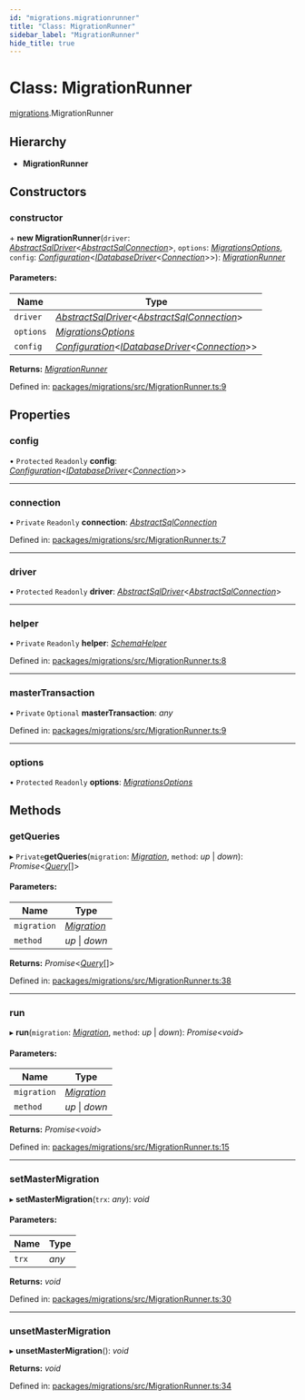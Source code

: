 ```yaml
---
id: "migrations.migrationrunner"
title: "Class: MigrationRunner"
sidebar_label: "MigrationRunner"
hide_title: true
---
```


# Class: MigrationRunner

[migrations](../modules/migrations.md).MigrationRunner

## Hierarchy

* **MigrationRunner**

## Constructors

### constructor

\+ **new MigrationRunner**(`driver`: [*AbstractSqlDriver*](knex.abstractsqldriver.md)<[*AbstractSqlConnection*](knex.abstractsqlconnection.md)\>, `options`: [*MigrationsOptions*](../modules/core.md#migrationsoptions), `config`: [*Configuration*](core.configuration.md)<[*IDatabaseDriver*](../interfaces/core.idatabasedriver.md)<[*Connection*](core.connection.md)\>\>): [*MigrationRunner*](migrations.migrationrunner.md)

#### Parameters:

Name | Type |
------ | ------ |
`driver` | [*AbstractSqlDriver*](knex.abstractsqldriver.md)<[*AbstractSqlConnection*](knex.abstractsqlconnection.md)\> |
`options` | [*MigrationsOptions*](../modules/core.md#migrationsoptions) |
`config` | [*Configuration*](core.configuration.md)<[*IDatabaseDriver*](../interfaces/core.idatabasedriver.md)<[*Connection*](core.connection.md)\>\> |

**Returns:** [*MigrationRunner*](migrations.migrationrunner.md)

Defined in: [packages/migrations/src/MigrationRunner.ts:9](https://github.com/mikro-orm/mikro-orm/blob/969d4229bd/packages/migrations/src/MigrationRunner.ts#L9)

## Properties

### config

• `Protected` `Readonly` **config**: [*Configuration*](core.configuration.md)<[*IDatabaseDriver*](../interfaces/core.idatabasedriver.md)<[*Connection*](core.connection.md)\>\>

___

### connection

• `Private` `Readonly` **connection**: [*AbstractSqlConnection*](knex.abstractsqlconnection.md)

Defined in: [packages/migrations/src/MigrationRunner.ts:7](https://github.com/mikro-orm/mikro-orm/blob/969d4229bd/packages/migrations/src/MigrationRunner.ts#L7)

___

### driver

• `Protected` `Readonly` **driver**: [*AbstractSqlDriver*](knex.abstractsqldriver.md)<[*AbstractSqlConnection*](knex.abstractsqlconnection.md)\>

___

### helper

• `Private` `Readonly` **helper**: [*SchemaHelper*](knex.schemahelper.md)

Defined in: [packages/migrations/src/MigrationRunner.ts:8](https://github.com/mikro-orm/mikro-orm/blob/969d4229bd/packages/migrations/src/MigrationRunner.ts#L8)

___

### masterTransaction

• `Private` `Optional` **masterTransaction**: *any*

Defined in: [packages/migrations/src/MigrationRunner.ts:9](https://github.com/mikro-orm/mikro-orm/blob/969d4229bd/packages/migrations/src/MigrationRunner.ts#L9)

___

### options

• `Protected` `Readonly` **options**: [*MigrationsOptions*](../modules/core.md#migrationsoptions)

## Methods

### getQueries

▸ `Private`**getQueries**(`migration`: [*Migration*](migrations.migration.md), `method`: *up* \| *down*): *Promise*<[*Query*](../modules/migrations.md#query)[]\>

#### Parameters:

Name | Type |
------ | ------ |
`migration` | [*Migration*](migrations.migration.md) |
`method` | *up* \| *down* |

**Returns:** *Promise*<[*Query*](../modules/migrations.md#query)[]\>

Defined in: [packages/migrations/src/MigrationRunner.ts:38](https://github.com/mikro-orm/mikro-orm/blob/969d4229bd/packages/migrations/src/MigrationRunner.ts#L38)

___

### run

▸ **run**(`migration`: [*Migration*](migrations.migration.md), `method`: *up* \| *down*): *Promise*<*void*\>

#### Parameters:

Name | Type |
------ | ------ |
`migration` | [*Migration*](migrations.migration.md) |
`method` | *up* \| *down* |

**Returns:** *Promise*<*void*\>

Defined in: [packages/migrations/src/MigrationRunner.ts:15](https://github.com/mikro-orm/mikro-orm/blob/969d4229bd/packages/migrations/src/MigrationRunner.ts#L15)

___

### setMasterMigration

▸ **setMasterMigration**(`trx`: *any*): *void*

#### Parameters:

Name | Type |
------ | ------ |
`trx` | *any* |

**Returns:** *void*

Defined in: [packages/migrations/src/MigrationRunner.ts:30](https://github.com/mikro-orm/mikro-orm/blob/969d4229bd/packages/migrations/src/MigrationRunner.ts#L30)

___

### unsetMasterMigration

▸ **unsetMasterMigration**(): *void*

**Returns:** *void*

Defined in: [packages/migrations/src/MigrationRunner.ts:34](https://github.com/mikro-orm/mikro-orm/blob/969d4229bd/packages/migrations/src/MigrationRunner.ts#L34)
